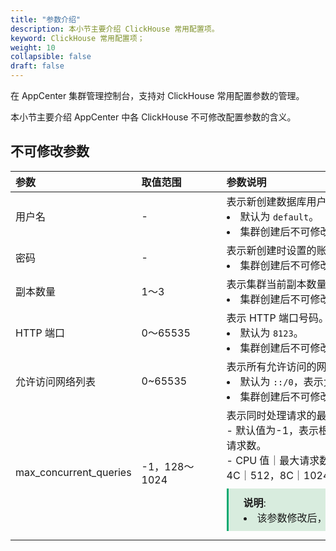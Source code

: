 ```yaml
---
title: "参数介绍"
description: 本小节主要介绍 ClickHouse 常用配置项。 
keyword: ClickHouse 常用配置项；
weight: 10
collapsible: false
draft: false
---
```




在 AppCenter 集群管理控制台，支持对 ClickHouse 常用配置参数的管理。

本小节主要介绍 AppCenter 中各 ClickHouse 不可修改配置参数的含义。

## 不可修改参数

|<span style="display:inline-block;width:80px">参数</span> |<span style="display:inline-block;width:120px">取值范围</span>|<span style="display:inline-block;width:420px">参数说明</span>|
|:----|:----|:----|
|   用户名  |  -  |  表示新创建数据库用户账号名。<li>默认为 `default`。<li>集群创建后不可修改。 |
|   密码 | - |  表示新创建时设置的账号密码。<li>集群创建后不可修改。  |
|   副本数量    |  1～3       |   表示集群当前副本数量。<li>集群创建后不可修改。  |
|   HTTP 端口      |  0～65535     |   表示 HTTP 端口号码。 <li>默认为 `8123`。<li>集群创建后不可修改。  |
|   允许访问网络列表      |  0~65535     |   表示所有允许访问的网络列表，由分号分割的列表。 <li>默认为 `::/0`，表示允许所有网络可访问。<li>集群创建后不可修改。  |
|   max_concurrent_queries      |   -1，128～1024       |   表示同时处理请求的最大数量。 <br>- 默认值为-1，表示根据集群初始化 CPU 值动态设定最大请求数。 <br>- CPU 值｜最大请求数默认关系： 1C｜128，2C｜256，4C｜512，8C｜1024, 16C｜1024，32C｜1024。<span style="display: block; background-color: #D8ECDE; padding: 10px 24px; margin: 10px 0; border-left: 3px solid #00a971;"><b>说明</b>: <li>该参数修改后，数据库将重启。</li></span>|

